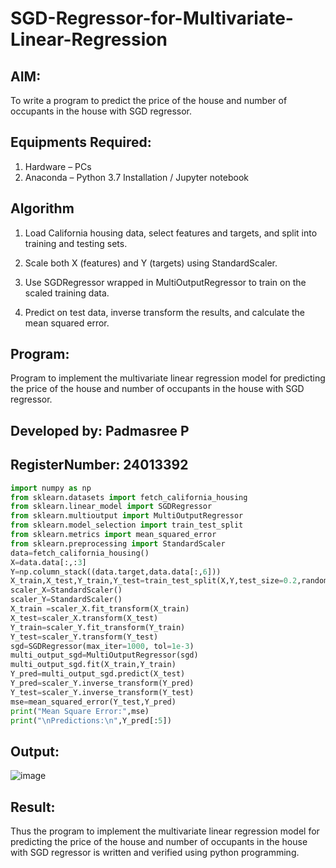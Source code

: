 # SGD-Regressor-for-Multivariate-Linear-Regression

## AIM:
To write a program to predict the price of the house and number of occupants in the house with SGD regressor.

## Equipments Required:
1. Hardware – PCs
2. Anaconda – Python 3.7 Installation / Jupyter notebook

## Algorithm

1. Load California housing data, select features and targets, and split into training and testing sets.
   
2. Scale both X (features) and Y (targets) using StandardScaler.

3. Use SGDRegressor wrapped in MultiOutputRegressor to train on the scaled training data.

4. Predict on test data, inverse transform the results, and calculate the mean squared error.

## Program:


Program to implement the multivariate linear regression model for predicting the price of the house and number of occupants in the house with SGD regressor.
## Developed by:  Padmasree P
## RegisterNumber: 24013392
```python
import numpy as np
from sklearn.datasets import fetch_california_housing
from sklearn.linear_model import SGDRegressor
from sklearn.multioutput import MultiOutputRegressor
from sklearn.model_selection import train_test_split
from sklearn.metrics import mean_squared_error
from sklearn.preprocessing import StandardScaler
data=fetch_california_housing()
X=data.data[:,:3]
Y=np.column_stack((data.target,data.data[:,6]))
X_train,X_test,Y_train,Y_test=train_test_split(X,Y,test_size=0.2,random_state=42)
scaler_X=StandardScaler()
scaler_Y=StandardScaler()
X_train =scaler_X.fit_transform(X_train)
X_test=scaler_X.transform(X_test)
Y_train=scaler_Y.fit_transform(Y_train)
Y_test=scaler_Y.transform(Y_test)
sgd=SGDRegressor(max_iter=1000, tol=1e-3)
multi_output_sgd=MultiOutputRegressor(sgd)
multi_output_sgd.fit(X_train,Y_train)
Y_pred=multi_output_sgd.predict(X_test)
Y_pred=scaler_Y.inverse_transform(Y_pred)
Y_test=scaler_Y.inverse_transform(Y_test)
mse=mean_squared_error(Y_test,Y_pred)
print("Mean Square Error:",mse)
print("\nPredictions:\n",Y_pred[:5])
```

## Output:

![image](https://github.com/user-attachments/assets/579b2ade-fd49-4163-88ce-e4e213f73754)


## Result:
Thus the program to implement the multivariate linear regression model for predicting the price of the house and number of occupants in the house with SGD regressor is written and verified using python programming.

